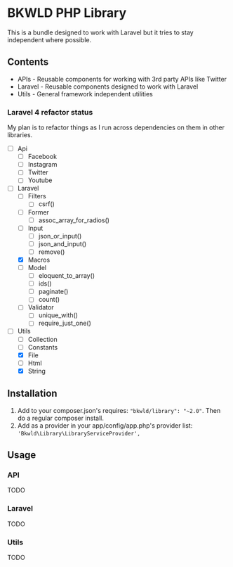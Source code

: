 # BKWLD PHP Library

This is a bundle designed to work with Laravel but it tries to stay independent where possible.

## Contents

* APIs - Reusable components for working with 3rd party APIs like Twitter
* Laravel - Reusable components designed to work with Laravel
* Utils - General framework independent utilities

### Laravel 4 refactor status

My plan is to refactor things as I run across dependencies on them in other libraries.

* [ ] Api
	* [ ] Facebook
	* [ ] Instagram
	* [ ] Twitter
	* [ ] Youtube
* [ ] Laravel
	* [ ] Filters
		* [ ] csrf()
	* [ ] Former
		* [ ] assoc_array_for_radios()
	* [ ] Input
		* [ ] json_or_input()
		* [ ] json_and_input()
		* [ ] remove()
	* [x] Macros
	* [ ] Model
		* [ ] eloquent_to_array()
		* [ ] ids()
		* [ ] paginate()
		* [ ] count()
	* [ ] Validator
		* [ ] unique_with()
		* [ ] require_just_one()
* [ ] Utils
	* [ ] Collection
	* [ ] Constants
	* [x] File
	* [ ] Html
	* [x] String

## Installation

1. Add to your composer.json's requires: `"bkwld/library": "~2.0"`.  Then do a regular composer install.
2. Add as a provider in your app/config/app.php's provider list: `'Bkwld\Library\LibraryServiceProvider',`

## Usage

### API

TODO

### Laravel

TODO

### Utils

TODO